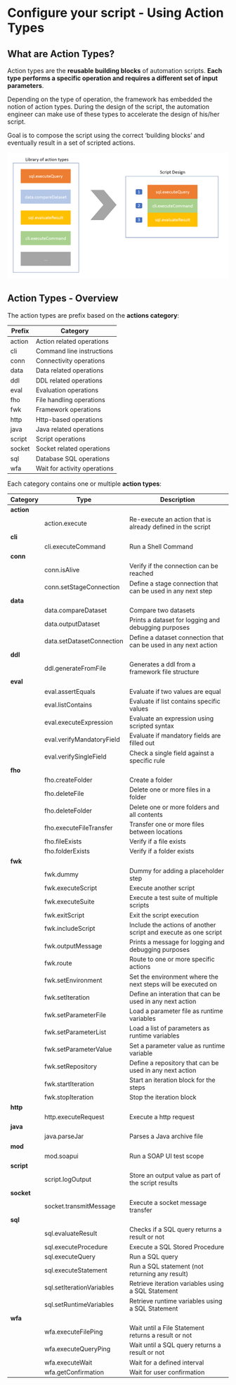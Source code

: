 # Configure your script - Using Action Types
## What are Action Types?
Action types are the **reusable building blocks** of automation scripts. **Each type performs a specific operation and requires a different set of input parameters**.

Depending on the type of operation, the framework has embedded the notion of action types. During the design of the script, the automation engineer can make use of these types to accelerate the design of his/her script.

Goal is to compose the script using the correct ‘building blocks’ and eventually result in a set of scripted actions. 

![Action Types Design](docs/images/introduction/action_types_concept.png)

## Action Types - Overview
The action types are prefix based on the **actions category**:

|Prefix|Category|
|---|---|
|action|Action related operations|
|cli|Command line instructions|
|conn|Connectivity operations|
|data|Data related operations|
|ddl|DDL related operations|
|eval|Evaluation operations|
|fho|File handling operations|
|fwk|Framework operations|
|http|Http-based operations|
|java|Java related operations|
|script|Script operations|
|socket|Socket related operations|
|sql|Database SQL operations|
|wfa|Wait for activity operations|

Each category contains one or multiple **action types**:


|Category|Type|Description            |
|--------|----|-----------------------|
|**action**|
|      |action.execute|Re-execute an action that is already defined in the script|
|**cli**|
|      |cli.executeCommand|Run a Shell Command|
|**conn**|
|      |conn.isAlive|Verify if the connection can be reached|
|      |conn.setStageConnection|Define a stage connection that can be used in any next step|
|**data**|
|      |data.compareDataset|Compare two datasets|
|      |data.outputDataset|Prints a dataset for logging and debugging purposes|
|      |data.setDatasetConnection|Define a dataset connection that can be used in any next action|
|**ddl**|
|      |ddl.generateFromFile|Generates a ddl from a framework file structure|
|**eval**|
|      |eval.assertEquals|Evaluate if two values are equal|
|      |eval.listContains|Evaluate if list contains specific values|
|      |eval.executeExpression|Evaluate an expression using scripted syntax|
|      |eval.verifyMandatoryField|Evaluate if mandatory fields are filled out|
|      |eval.verifySingleField|Check a single field against a specific rule|
|**fho**|
|      |fho.createFolder|Create a folder|
|      |fho.deleteFile|Delete one or more files in a folder|
|      |fho.deleteFolder|Delete one or more folders and all contents|
|      |fho.executeFileTransfer|Transfer one or more files between locations|
|      |fho.fileExists|Verify if a file exists|
|      |fho.folderExists|Verify if a folder exists|
|**fwk**|
|      |fwk.dummy|Dummy for adding a placeholder step|
|      |fwk.executeScript|Execute another script|
|      |fwk.executeSuite|Execute a test suite of multiple scripts|
|      |fwk.exitScript|Exit the script execution|
|      |fwk.includeScript|Include the actions of another script and execute as one script|
|      |fwk.outputMessage|Prints a message for logging and debugging purposes|
|      |fwk.route|Route to one or more specific actions|
|      |fwk.setEnvironment|Set the environment where the next steps will be executed on|
|      |fwk.setIteration|Define an interation that can be used in any next action|
|      |fwk.setParameterFile|Load a parameter file as runtime variables|
|      |fwk.setParameterList|Load a list of parameters as runtime variables|
|      |fwk.setParameterValue|Set a parameter value as runtime variable|
|      |fwk.setRepository|Define a repository that can be used in any next action|
|      |fwk.startIteration|Start an iteration block for the steps|
|      |fwk.stopIteration|Stop the iteration block|
|**http**|
|      |http.executeRequest|Execute a http request|
|**java**|
|      |java.parseJar|Parses a Java archive file|
|**mod**|
|      |mod.soapui|Run a SOAP UI test scope|
|**script**|
|      |script.logOutput|Store an output value as part of the script results|
|**socket**|
|      |socket.transmitMessage|Execute a socket message transfer|
|**sql**|
|      |sql.evaluateResult|Checks if a SQL query returns a result or not|
|      |sql.executeProcedure|Execute a SQL Stored Procedure|
|      |sql.executeQuery|Run a SQL query|
|      |sql.executeStatement|Run a SQL statement (not returning any result)|
|      |sql.setIterationVariables|Retrieve iteration variables using a SQL Statement|
|      |sql.setRuntimeVariables|Retrieve runtime variables using a SQL Statement|
|**wfa**|
|      |wfa.executeFilePing|Wait until a File Statement returns a result or not|
|      |wfa.executeQueryPing|Wait until a SQL query returns a result or not|
|      |wfa.executeWait|Wait for a defined interval|
|      |wfa.getConfirmation|Wait for user confirmation|
